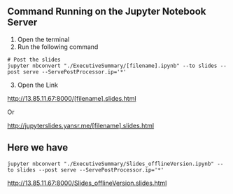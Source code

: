 ## Command Running on the Jupyter Notebook Server

1. Open the terminal
2. Run the following command

```
# Post the slides
jupyter nbconvert "./ExecutiveSummary/[filename].ipynb" --to slides --post serve --ServePostProcessor.ip='*'
```

3. Open the Link

http://13.85.11.67:8000/[filename].slides.html

Or

http://jupyterslides.yansr.me/[filename].slides.html


## Here we have

```
jupyter nbconvert "./ExecutiveSummary/Slides_offlineVersion.ipynb" --to slides --post serve --ServePostProcessor.ip='*'
```
http://13.85.11.67:8000/Slides_offlineVersion.slides.html

